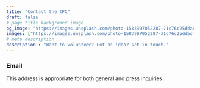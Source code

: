 ```yaml
---
title: "Contact the CPC"
draft: false
# page title background image
bg_image: "https://images.unsplash.com/photo-1583997052287-71c76c25ddac?ixlib=rb-1.2.1&ixid=eyJhcHBfaWQiOjEyMDd9&auto=format&fit=crop&w=1489&q=80"
images: ["https://images.unsplash.com/photo-1583997052287-71c76c25ddac?ixlib=rb-1.2.1&ixid=eyJhcHBfaWQiOjEyMDd9&auto=format&fit=crop&w=1489&q=80"]
# meta description
description : "Want to volunteer? Got an idea? Get in touch."
---
```

### Email
This address is appropriate for both general and press inquiries.

